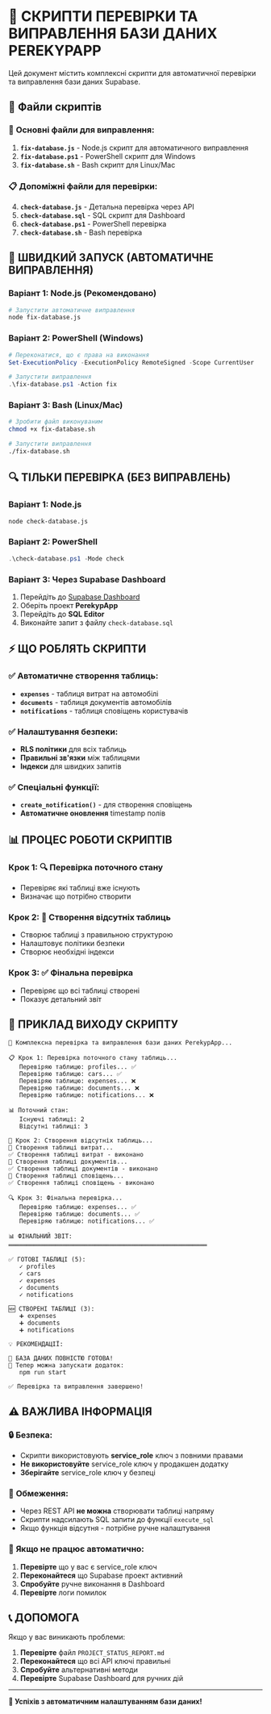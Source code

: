# 🔧 СКРИПТИ ПЕРЕВІРКИ ТА ВИПРАВЛЕННЯ БАЗИ ДАНИХ PEREKYPAPP

Цей документ містить комплексні скрипти для автоматичної перевірки та виправлення бази даних Supabase.

## 📁 Файли скриптів

### 🎯 **Основні файли для виправлення:**

1. **`fix-database.js`** - Node.js скрипт для автоматичного виправлення
2. **`fix-database.ps1`** - PowerShell скрипт для Windows
3. **`fix-database.sh`** - Bash скрипт для Linux/Mac

### 📋 **Допоміжні файли для перевірки:**

4. **`check-database.js`** - Детальна перевірка через API
5. **`check-database.sql`** - SQL скрипт для Dashboard
6. **`check-database.ps1`** - PowerShell перевірка
7. **`check-database.sh`** - Bash перевірка

## 🚀 ШВИДКИЙ ЗАПУСК (АВТОМАТИЧНЕ ВИПРАВЛЕННЯ)

### Варіант 1: Node.js (Рекомендовано)
```bash
# Запустити автоматичне виправлення
node fix-database.js
```

### Варіант 2: PowerShell (Windows)
```powershell
# Переконатися, що є права на виконання
Set-ExecutionPolicy -ExecutionPolicy RemoteSigned -Scope CurrentUser

# Запустити виправлення
.\fix-database.ps1 -Action fix
```

### Варіант 3: Bash (Linux/Mac)
```bash
# Зробити файл виконуваним
chmod +x fix-database.sh

# Запустити виправлення
./fix-database.sh
```

## 🔍 ТІЛЬКИ ПЕРЕВІРКА (БЕЗ ВИПРАВЛЕНЬ)

### Варіант 1: Node.js
```bash
node check-database.js
```

### Варіант 2: PowerShell
```powershell
.\check-database.ps1 -Mode check
```

### Варіант 3: Через Supabase Dashboard
1. Перейдіть до [Supabase Dashboard](https://supabase.com/dashboard)
2. Оберіть проект **PerekypApp**
3. Перейдіть до **SQL Editor**
4. Виконайте запит з файлу `check-database.sql`

## ⚡ ЩО РОБЛЯТЬ СКРИПТИ

### ✅ **Автоматичне створення таблиць:**
- **`expenses`** - таблиця витрат на автомобілі
- **`documents`** - таблиця документів автомобілів
- **`notifications`** - таблиця сповіщень користувачів

### ✅ **Налаштування безпеки:**
- **RLS політики** для всіх таблиць
- **Правильні зв'язки** між таблицями
- **Індекси** для швидких запитів

### ✅ **Спеціальні функції:**
- **`create_notification()`** - для створення сповіщень
- **Автоматичне оновлення** timestamp полів

## 📊 ПРОЦЕС РОБОТИ СКРИПТІВ

### Крок 1: 🔍 Перевірка поточного стану
- Перевіряє які таблиці вже існують
- Визначає що потрібно створити

### Крок 2: 🔧 Створення відсутніх таблиць
- Створює таблиці з правильною структурою
- Налаштовує політики безпеки
- Створює необхідні індекси

### Крок 3: ✅ Фінальна перевірка
- Перевіряє що всі таблиці створені
- Показує детальний звіт

## 🎯 ПРИКЛАД ВИХОДУ СКРИПТУ

```
🚀 Комплексна перевірка та виправлення бази даних PerekypApp...

📋 Крок 1: Перевірка поточного стану таблиць...
   Перевіряю таблицю: profiles... ✅
   Перевіряю таблицю: cars... ✅
   Перевіряю таблицю: expenses... ❌
   Перевіряю таблицю: documents... ❌
   Перевіряю таблицю: notifications... ❌

📊 Поточний стан:
   Існуючі таблиці: 2
   Відсутні таблиці: 3

🔧 Крок 2: Створення відсутніх таблиць...
🔄 Створення таблиці витрат...
✅ Створення таблиці витрат - виконано
🔄 Створення таблиці документів...
✅ Створення таблиці документів - виконано
🔄 Створення таблиці сповіщень...
✅ Створення таблиці сповіщень - виконано

🔍 Крок 3: Фінальна перевірка...
   Перевіряю таблицю: expenses... ✅
   Перевіряю таблицю: documents... ✅
   Перевіряю таблицю: notifications... ✅

📊 ФІНАЛЬНИЙ ЗВІТ:
═══════════════════════════════════════════════════════

✅ ГОТОВІ ТАБЛИЦІ (5):
   ✓ profiles
   ✓ cars
   ✓ expenses
   ✓ documents
   ✓ notifications

🆕 СТВОРЕНІ ТАБЛИЦІ (3):
   ➕ expenses
   ➕ documents
   ➕ notifications

💡 РЕКОМЕНДАЦІЇ:

🎉 БАЗА ДАНИХ ПОВНІСТЮ ГОТОВА!
🚀 Тепер можна запускати додаток:
   npm run start

✅ Перевірка та виправлення завершено!
```

## ⚠️ ВАЖЛИВА ІНФОРМАЦІЯ

### 🔒 **Безпека:**
- Скрипти використовують **service_role** ключ з повними правами
- **Не використовуйте** service_role ключ у продакшен додатку
- **Зберігайте** service_role ключ у безпеці

### 🚫 **Обмеження:**
- Через REST API **не можна** створювати таблиці напряму
- Скрипти надсилають SQL запити до функції `execute_sql`
- Якщо функція відсутня - потрібне ручне налаштування

### 🔧 **Якщо не працює автоматично:**
1. **Перевірте** що у вас є service_role ключ
2. **Переконайтеся** що Supabase проект активний
3. **Спробуйте** ручне виконання в Dashboard
4. **Перевірте** логи помилок

## 📞 ДОПОМОГА

Якщо у вас виникають проблеми:

1. **Перевірте** файл `PROJECT_STATUS_REPORT.md`
2. **Переконайтеся** що всі API ключі правильні
3. **Спробуйте** альтернативні методи
4. **Перевірте** Supabase Dashboard для ручних дій

---

**🎉 Успіхів з автоматичним налаштуванням бази даних!**
